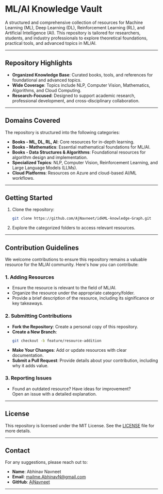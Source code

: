 # ML/AI Knowledge Vault

A structured and comprehensive collection of resources for Machine Learning (ML), Deep Learning (DL), Reinforcement Learning (RL), and Artificial Intelligence (AI). This repository is tailored for researchers, students, and industry professionals to explore theoretical foundations, practical tools, and advanced topics in ML/AI.

---

## Repository Highlights

- **Organized Knowledge Base**: Curated books, tools, and references for foundational and advanced topics.
- **Wide Coverage**: Topics include NLP, Computer Vision, Mathematics, Algorithms, and Cloud Computing.
- **Research-Focused**: Designed to support academic research, professional development, and cross-disciplinary collaboration.

---

## Domains Covered

The repository is structured into the following categories:

- **Books - ML, DL, RL, AI**: Core resources for in-depth learning.
- **Books - Mathematics**: Essential mathematical foundations for ML/AI.
- **Books - Data Structures & Algorithms**: Foundational resources for algorithm design and implementation.
- **Specialized Topics**: NLP, Computer Vision, Reinforcement Learning, and Large Language Models (LLMs).
- **Cloud Platforms**: Resources on Azure and cloud-based AI/ML workflows.

---

## Getting Started

1. Clone the repository:  
   ```bash
   git clone https://github.com/AjNavneet/idkML-knowledge-Graph.git
   ```
2. Explore the categorized folders to access relevant resources.

---

## Contribution Guidelines

We welcome contributions to ensure this repository remains a valuable resource for the ML/AI community. Here's how you can contribute:

### 1. Adding Resources
- Ensure the resource is relevant to the field of ML/AI.
- Organize the resource under the appropriate category/folder.
- Provide a brief description of the resource, including its significance or key takeaways.

### 2. Submitting Contributions
- **Fork the Repository**: Create a personal copy of this repository.
- **Create a New Branch**:  
   ```bash
   git checkout -b feature/resource-addition
   ```
- **Make Your Changes**: Add or update resources with clear documentation.
- **Submit a Pull Request**: Provide details about your contribution, including why it adds value.

### 3. Reporting Issues
- Found an outdated resource? Have ideas for improvement?  
  Open an issue with a detailed explanation.

---

## License

This repository is licensed under the MIT License. See the [LICENSE](LICENSE) file for more details.

---

## Contact

For any suggestions, please reach out to:

- **Name**: Abhinav Navneet
- **Email**: mailme.AbhinavN@gmail.com
- **GitHub**: [AjNavneet](https://github.com/AjNavneet)

---

